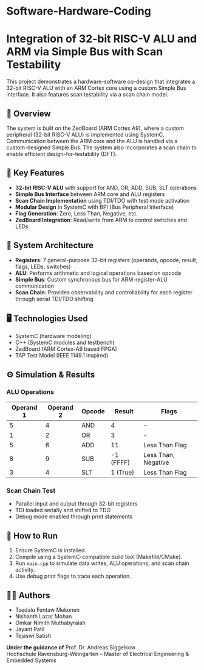# Software-Hardware-Coding
# Integration of 32-bit RISC-V ALU and ARM via Simple Bus with Scan Testability

This project demonstrates a hardware-software co-design that integrates a 32-bit RISC-V ALU with an ARM Cortex core using a custom Simple Bus interface. It also features scan testability via a scan chain model.

## 📌 Overview

The system is built on the ZedBoard (ARM Cortex A9), where a custom peripheral (32-bit RISC-V ALU) is implemented using SystemC. Communication between the ARM core and the ALU is handled via a custom-designed Simple Bus. The system also incorporates a scan chain to enable efficient design-for-testability (DFT).

## 🧠 Key Features

- **32-bit RISC-V ALU** with support for AND, OR, ADD, SUB, SLT operations
- **Simple Bus Interface** between ARM core and ALU registers
- **Scan Chain Implementation** using TDI/TDO with test mode activation
- **Modular Design** in SystemC with BPI (Bus Peripheral Interface)
- **Flag Generation**: Zero, Less Than, Negative, etc.
- **ZedBoard Integration**: Read/write from ARM to control switches and LEDs

## 📐 System Architecture

- **Registers**: 7 general-purpose 32-bit registers (operands, opcode, result, flags, LEDs, switches)
- **ALU**: Performs arithmetic and logical operations based on opcode
- **Simple Bus**: Custom synchronous bus for ARM-register-ALU communication
- **Scan Chain**: Provides observability and controllability for each register through serial TDI/TDO shifting

## 🖥️ Technologies Used

- SystemC (hardware modeling)
- C++ (SystemC modules and testbench)
- ZedBoard (ARM Cortex-A9 based FPGA)
- TAP Test Model (IEEE 1149.1 inspired)

## ⚙️ Simulation & Results

### ALU Operations
| Operand 1 | Operand 2 | Opcode | Result     | Flags                  |
|-----------|-----------|--------|------------|------------------------|
| 5         | 4         | AND    | 4          | -                      |
| 1         | 2         | OR     | 3          | -                      |
| 5         | 6         | ADD    | 11         | Less Than Flag         |
| 8         | 9         | SUB    | -1 (FFFF)  | Less Than, Negative    |
| 3         | 4         | SLT    | 1 (True)   | Less Than Flag         |

### Scan Chain Test
- Parallel input and output through 32-bit registers
- TDI loaded serially and shifted to TDO
- Debug mode enabled through print statements


## 🧪 How to Run

1. Ensure SystemC is installed.
2. Compile using a SystemC-compatible build tool (Makefile/CMake).
3. Run `main.cpp` to simulate data writes, ALU operations, and scan chain activity.
4. Use debug print flags to trace each operation.

## 👨‍💻 Authors

- Tsedalu Fentaw Mekonen  
- Nishanth Lazar Mohan  
- Omkar Nimith Muthabyraiah  
- Jayant Patil  
- Tejaswi Satish  

**Under the guidance of** Prof. Dr. Andreas Siggelkow  
Hochschule Ravensburg-Weingarten – Master of Electrical Engineering & Embedded Systems
